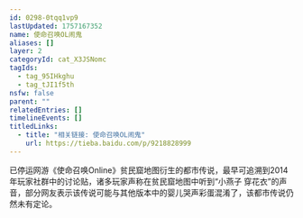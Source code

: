 ```yaml
---
id: 0298-0tqq1vp9
lastUpdated: 1757167352
name: 使命召唤OL闹鬼
aliases: []
layer: 2
categoryId: cat_X3JSNomc
tagIds:
  - tag_95IHkghu
  - tag_tJI1f5th
nsfw: false
parent: ""
relatedEntries: []
timelineEvents: []
titledLinks:
  - title: "相关链接: 使命召唤OL闹鬼"
    url: https://tieba.baidu.com/p/9218828999
---
```


已停运网游《使命召唤Online》贫民窟地图衍生的都市传说，最早可追溯到2014年玩家社群中的讨论贴，诸多玩家声称在贫民窟地图中听到“小燕子 穿花衣”的声音，部分网友表示该传说可能与其他版本中的婴儿哭声彩蛋混淆了，该都市传说仍然未有定论。